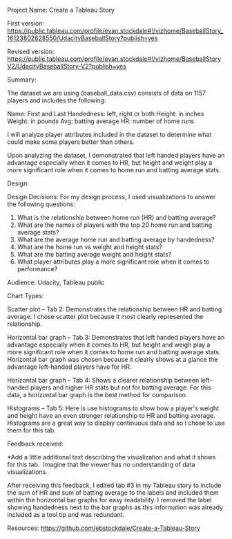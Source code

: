 Project Name: Create a Tableau Story

First version: https://public.tableau.com/profile/evan.stockdale#!/vizhome/BaseballStory_16123802628550/UdacityBaseballStory?publish=yes 

Revised version: 
https://public.tableau.com/profile/evan.stockdale#!/vizhome/BaseballStoryV2/UdacityBaseballStory-V2?publish=yes

Summary: 

The dataset we are using (baseball_data.csv) consists of data on 1157 players and includes the following: 

Name: First and Last
Handedness: left, right or both
Height: in inches
Weight: in pounds
Avg: batting average
HR: number of home runs


I will analyze player attributes included in the dataset to determine what could make some players better than others. 

Upon analyzing the dataset, I demonstrated that left handed players have an advantage especially when it comes to HR, but height and weight play a more significant role when it comes to home run and batting average stats. 

Design:

Design Decisions: For my design process, I used visualizations to answer the following questions: 

1) What is the relationship between home run (HR) and batting average?
2) What are the names of players with the top 20 home run and batting average stats?
3) What are the average home run and batting average by handedness?
4) What are the home run vs weight and height stats?
5) What are the batting average weight and height stats?
6) What player attributes play a more significant role when it comes to performance?

Audience: Udacity, Tableau public





Chart Types: 

Scatter plot – Tab 2: Demonstrates the relationship between HR and batting average. I chose scatter plot because it most clearly represented the relationship.
 
Horizontal bar graph – Tab 3: Demonstrates that left handed players have an advantage especially when it comes to HR, but height and weigh play a more significant role when it comes to home run and batting average stats. Horizontal bar graph was chosen because it clearly shows at a glance the advantage left-handed players have for HR. 

Horizontal bar graph – Tab 4: Shows a clearer relationship between left-handed players and higher HR stats but not for batting average. For this data, a horizontal bar graph is the best method for comparison.

Histograms – Tab 5: Here is use histograms to show how a player's weight and height have an even stronger relationship to HR and batting average. Histograms are a great way to display continuous data and so I chose to use them for this tab.  


Feedback received:

*Add a little additional text describing the visualization and what it shows for this tab.  Imagine that the viewer has no understanding of data visualizations. 

After receiving this feedback, I edited tab #3 in my Tableau story to include the sum of HR and sum of batting average to the labels and included them within the horizontal bar graphs for easy readability. I removed the label showing handedness next to the bar graphs as this information was already included as a tool tip and was redundant. 

 Resources: 
https://github.com/ebstockdale/Create-a-Tableau-Story